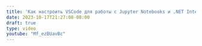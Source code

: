 ```yaml
---
title: 'Как настроить VSCode для работы с Jupyter Notebooks и .NET Interactive'
date: 2023-10-17T21:27:08-08:00
draft: true
type: video
youtube: "Mf_ezBUavBc"
---
```

